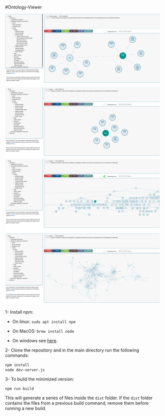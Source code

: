 #Ontology-Viewer

![ontology-viewer](https://github.com/adelmemariani/Ontology-Viewer/blob/main/screenshots/oeo-viewer-screenshot-1.png)
![ontology-viewer](https://github.com/adelmemariani/Ontology-Viewer/blob/main/screenshots/oeo-viewer-screenshot-2.png)
![ontology-viewer](https://github.com/adelmemariani/Ontology-Viewer/blob/main/screenshots/oeo-viewer-screenshot-3.png)
![ontology-viewer](https://github.com/adelmemariani/Ontology-Viewer/blob/main/screenshots/oeo-viewer-screenshot-4.png)

1- Install npm:

- On linux: `sudo apt install npm`

- On MacOS: `brew install node`

- On windows see [here](https://docs.npmjs.com/downloading-and-installing-node-js-and-npm).

2-  Clone the repository and in the main directory run the following commands:

    npm install
    node dev-server.js



3- To build the minimized version:
    
    npm run build
    
This will generate a series of files inside the `dist` folder. If the `dist` folder contains the files from a previous build command, remove them before running a new build.
